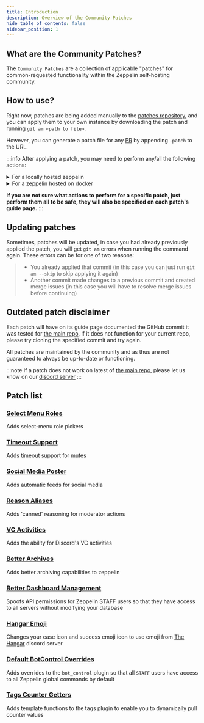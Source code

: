 ```yaml
---
title: Introduction
description: Overview of the Community Patches
hide_table_of_contents: false
sidebar_position: 1
---
```


## What are the Community Patches?

The `Community Patches` are a collection of applicable "patches" for common-requested functionality within the Zeppelin self-hosting community.

## How to use?

Right now, patches are being added manually to the [patches repository,](https://github.com/zeppelinhangar/community-patch/tree/main/patches) and you can apply them to your own instance by downloading the patch and running `git am <path to file>`.

However, you can generate a patch file for any [PR](https://github.com/ZeppelinBot/Zeppelin/pulls) by appending `.patch` to the URL.

:::info
After applying a patch, you may need to perform any/all the following actions:

<details>
    <summary>For a locally hosted zeppelin</summary>
    <p>Rebuild your Bot Service</p>
    <p>Rebuild your API Service</p>
    <p>Run DB migrations (<code>npm run migrate-prod</code>)</p>
    <p>Redeploy your Bot Service</p>
    <p>Redeploy your API Service</p>
</details>
<details>
    <summary>For a zeppelin hosted on docker</summary>
    Restart the bot, by i.e running: <code>bash ./update.sh</code> (from the project root)
</details>

**If you are not sure what actions to perform for a specific patch, just perform them all to be safe, they will also be specified on each patch's guide page.**
:::

## Updating patches

Sometimes, patches will be updated, in case you had already previously applied the patch, you will get `git am` errors when running the command again.
These errors can be for one of two reasons:

> - You already applied that commit (in this case you can just run `git am --skip` to skip applying it again)
> - Another commit made changes to a previous commit and created merge issues (in this case you will have to resolve merge issues before continuing)

## Outdated patch disclaimer

Each patch will have on its guide page documented the GitHub commit it was tested for [the main repo](https://github.com/ZeppelinBot/Zeppelin), if it does not function for your current repo, please try cloning the specified commit and try again.

All patches are maintained by the community and as thus are not guaranteed to always be up-to-date or functioning.

:::note
If a patch does not work on latest of [the main repo](https://github.com/ZeppelinBot/Zeppelin), please let us know on our [discord server](https://discord.gg/uTcdUmF6Q7)
:::

## Patch list

### [Select Menu Roles](./select-menu.md)

Adds select-menu role pickers

### [Timeout Support](./timeouts.md)

Adds timeout support for mutes

### [Social Media Poster](./social-media.md)

Adds automatic feeds for social media

### [Reason Aliases](./reason-aliases.md)

Adds 'canned' reasoning for moderator actions

### [VC Activities](./activities.md)

Adds the ability for Discord's VC activities

### [Better Archives](./better-archives.md)

Adds better archiving capabilities to zeppelin

### [Better Dashboard Management](./better-dashboard-management.md)

Spoofs API permissions for Zeppelin STAFF users so that they have access to all servers without modifying your database

### [Hangar Emoji](./hangar-emoji.md)

Changes your case icon and success emoji icon to use emoji from [The Hangar](https://discord.gg/uTcdUmF6Q7) discord server

### [Default BotControl Overrides](./default-bc-overrides.md)

Adds overrides to the `bot_control` plugin so that all `STAFF` users have access to all Zeppelin global commands by default

### [Tags Counter Getters](./tags-counter-getters.md)

Adds template functions to the tags plugin to enable you to dynamically pull counter values
